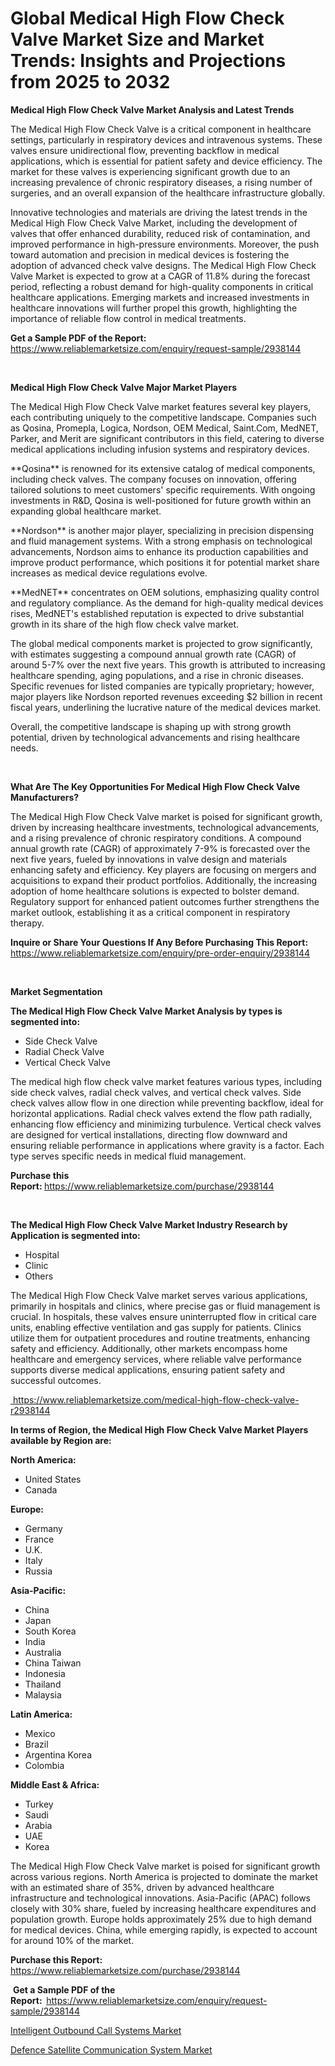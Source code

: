 <p><h1>Global Medical High Flow Check Valve Market Size and Market Trends: Insights and Projections from 2025 to 2032</h1></p><p><strong>Medical High Flow Check Valve Market Analysis and Latest Trends</strong></p>
<p><p>The Medical High Flow Check Valve is a critical component in healthcare settings, particularly in respiratory devices and intravenous systems. These valves ensure unidirectional flow, preventing backflow in medical applications, which is essential for patient safety and device efficiency. The market for these valves is experiencing significant growth due to an increasing prevalence of chronic respiratory diseases, a rising number of surgeries, and an overall expansion of the healthcare infrastructure globally.</p><p>Innovative technologies and materials are driving the latest trends in the Medical High Flow Check Valve Market, including the development of valves that offer enhanced durability, reduced risk of contamination, and improved performance in high-pressure environments. Moreover, the push toward automation and precision in medical devices is fostering the adoption of advanced check valve designs. The Medical High Flow Check Valve Market is expected to grow at a CAGR of 11.8% during the forecast period, reflecting a robust demand for high-quality components in critical healthcare applications. Emerging markets and increased investments in healthcare innovations will further propel this growth, highlighting the importance of reliable flow control in medical treatments.</p></p>
<p><strong>Get a Sample PDF of the Report:&nbsp;</strong> <a href="https://www.reliablemarketsize.com/enquiry/request-sample/2938144?utm_campaign=2115&utm_medium=2&utm_source=Github&utm_content=ia&utm_term=14032025&utm_id=medical-high-flow-check-valve">https://www.reliablemarketsize.com/enquiry/request-sample/2938144</a></p>
<p>&nbsp;</p>
<p><strong>Medical High Flow Check Valve Major Market Players</strong></p>
<p><p>The Medical High Flow Check Valve market features several key players, each contributing uniquely to the competitive landscape. Companies such as Qosina, Promepla, Logica, Nordson, OEM Medical, Saint.Com, MedNET, Parker, and Merit are significant contributors in this field, catering to diverse medical applications including infusion systems and respiratory devices.</p><p>**Qosina** is renowned for its extensive catalog of medical components, including check valves. The company focuses on innovation, offering tailored solutions to meet customers' specific requirements. With ongoing investments in R&D, Qosina is well-positioned for future growth within an expanding global healthcare market.</p><p>**Nordson** is another major player, specializing in precision dispensing and fluid management systems. With a strong emphasis on technological advancements, Nordson aims to enhance its production capabilities and improve product performance, which positions it for potential market share increases as medical device regulations evolve.</p><p>**MedNET** concentrates on OEM solutions, emphasizing quality control and regulatory compliance. As the demand for high-quality medical devices rises, MedNET's established reputation is expected to drive substantial growth in its share of the high flow check valve market.</p><p>The global medical components market is projected to grow significantly, with estimates suggesting a compound annual growth rate (CAGR) of around 5-7% over the next five years. This growth is attributed to increasing healthcare spending, aging populations, and a rise in chronic diseases. Specific revenues for listed companies are typically proprietary; however, major players like Nordson reported revenues exceeding $2 billion in recent fiscal years, underlining the lucrative nature of the medical devices market.</p><p>Overall, the competitive landscape is shaping up with strong growth potential, driven by technological advancements and rising healthcare needs.</p></p>
<p>&nbsp;</p>
<p><strong>What Are The Key Opportunities For Medical High Flow Check Valve Manufacturers?</strong></p>
<p><p>The Medical High Flow Check Valve market is poised for significant growth, driven by increasing healthcare investments, technological advancements, and a rising prevalence of chronic respiratory conditions. A compound annual growth rate (CAGR) of approximately 7-9% is forecasted over the next five years, fueled by innovations in valve design and materials enhancing safety and efficiency. Key players are focusing on mergers and acquisitions to expand their product portfolios. Additionally, the increasing adoption of home healthcare solutions is expected to bolster demand. Regulatory support for enhanced patient outcomes further strengthens the market outlook, establishing it as a critical component in respiratory therapy.</p></p>
<p><strong>Inquire or Share Your Questions If Any Before Purchasing This Report:</strong> <a href="https://www.reliablemarketsize.com/enquiry/pre-order-enquiry/2938144?utm_campaign=2115&utm_medium=2&utm_source=Github&utm_content=ia&utm_term=14032025&utm_id=medical-high-flow-check-valve">https://www.reliablemarketsize.com/enquiry/pre-order-enquiry/2938144</a></p>
<p>&nbsp;</p>
<p><strong>Market Segmentation</strong></p>
<p><strong>The Medical High Flow Check Valve Market Analysis by types is segmented into:</strong></p>
<p><ul><li>Side Check Valve</li><li>Radial Check Valve</li><li>Vertical Check Valve</li></ul></p>
<p><p>The medical high flow check valve market features various types, including side check valves, radial check valves, and vertical check valves. Side check valves allow flow in one direction while preventing backflow, ideal for horizontal applications. Radial check valves extend the flow path radially, enhancing flow efficiency and minimizing turbulence. Vertical check valves are designed for vertical installations, directing flow downward and ensuring reliable performance in applications where gravity is a factor. Each type serves specific needs in medical fluid management.</p></p>
<p><strong>Purchase this Report:&nbsp;</strong><a href="https://www.reliablemarketsize.com/purchase/2938144?utm_campaign=2115&utm_medium=2&utm_source=Github&utm_content=ia&utm_term=14032025&utm_id=medical-high-flow-check-valve">https://www.reliablemarketsize.com/purchase/2938144</a></p>
<p>&nbsp;</p>
<p><strong>The Medical High Flow Check Valve Market Industry Research by Application is segmented into:</strong></p>
<p><ul><li>Hospital</li><li>Clinic</li><li>Others</li></ul></p>
<p><p>The Medical High Flow Check Valve market serves various applications, primarily in hospitals and clinics, where precise gas or fluid management is crucial. In hospitals, these valves ensure uninterrupted flow in critical care units, enabling effective ventilation and gas supply for patients. Clinics utilize them for outpatient procedures and routine treatments, enhancing safety and efficiency. Additionally, other markets encompass home healthcare and emergency services, where reliable valve performance supports diverse medical applications, ensuring patient safety and successful outcomes.</p></p>
<p><a href="https://www.reliablemarketsize.com/medical-high-flow-check-valve-r2938144?utm_campaign=2115&utm_medium=2&utm_source=Github&utm_content=ia&utm_term=14032025&utm_id=medical-high-flow-check-valve">&nbsp;https://www.reliablemarketsize.com/medical-high-flow-check-valve-r2938144</a></p>
<p><strong>In terms of Region, the Medical High Flow Check Valve Market Players available by Region are:</strong></p>
<p>
    <p> <strong> North America: </strong>
        <ul>
            <li>United States</li>
            <li>Canada</li>
        </ul>
        </p> 
    <p> <strong> Europe: </strong>
        <ul>
            <li>Germany</li>
            <li>France</li>
            <li>U.K.</li>
            <li>Italy</li>
            <li>Russia</li>
        </ul>
        </p> 
    <p> <strong> Asia-Pacific: </strong>
        <ul>
            <li>China</li>
            <li>Japan</li>
            <li>South Korea</li>
            <li>India</li>
            <li>Australia</li>
            <li>China Taiwan</li>
            <li>Indonesia</li>
            <li>Thailand</li>
            <li>Malaysia</li>
        </ul>
        </p> 
    <p> <strong> Latin America: </strong>
        <ul>
            <li>Mexico</li>
            <li>Brazil</li>
            <li>Argentina Korea</li>
            <li>Colombia</li>
        </ul>
        </p> 
    <p> <strong> Middle East & Africa: </strong>
        <ul>
            <li>Turkey</li>
            <li>Saudi</li>
            <li>Arabia</li>
            <li>UAE</li>
            <li>Korea</li>
        </ul>
    </p>
    </p>
<p><p>The Medical High Flow Check Valve market is poised for significant growth across various regions. North America is projected to dominate the market with an estimated share of 35%, driven by advanced healthcare infrastructure and technological innovations. Asia-Pacific (APAC) follows closely with 30% share, fueled by increasing healthcare expenditures and population growth. Europe holds approximately 25% due to high demand for medical devices. China, while emerging rapidly, is expected to account for around 10% of the market.</p></p>
<p><strong>Purchase this Report: </strong><a href="https://www.reliablemarketsize.com/purchase/2938144?utm_campaign=2115&utm_medium=2&utm_source=Github&utm_content=ia&utm_term=14032025&utm_id=medical-high-flow-check-valve">https://www.reliablemarketsize.com/purchase/2938144</a></p>
<p>&nbsp;<strong>Get a Sample PDF of the Report:&nbsp;&nbsp;</strong><a href="https://www.reliablemarketsize.com/enquiry/request-sample/2938144?utm_campaign=2115&utm_medium=2&utm_source=Github&utm_content=ia&utm_term=14032025&utm_id=medical-high-flow-check-valve">https://www.reliablemarketsize.com/enquiry/request-sample/2938144</a></p>
<p><strong></strong></p>
<p><p><a href="https://github.com/wwwkeltoum/Market-Research-Report-List-5/blob/main/intelligent-outbound-call-systems-market.md?utm_campaign=2115&utm_medium=2&utm_source=Github&utm_content=ia&utm_term=14032025&utm_id=medical-high-flow-check-valve">Intelligent Outbound Call Systems Market</a></p><p><a href="https://github.com/sofayahoo2023/Market-Research-Report-List-7/blob/main/defence-satellite-communication-system-market.md?utm_campaign=2115&utm_medium=2&utm_source=Github&utm_content=ia&utm_term=14032025&utm_id=medical-high-flow-check-valve">Defence Satellite Communication System Market</a></p></p>
